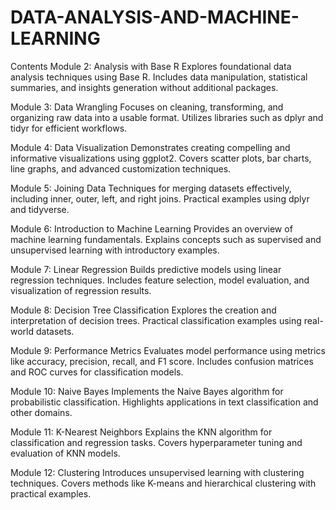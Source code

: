 # DATA-ANALYSIS-AND-MACHINE-LEARNING
Contents
Module 2: Analysis with Base R
Explores foundational data analysis techniques using Base R.
Includes data manipulation, statistical summaries, and insights generation without additional packages.





Module 3: Data Wrangling
Focuses on cleaning, transforming, and organizing raw data into a usable format.
Utilizes libraries such as dplyr and tidyr for efficient workflows.




Module 4: Data Visualization
Demonstrates creating compelling and informative visualizations using ggplot2.
Covers scatter plots, bar charts, line graphs, and advanced customization techniques.



Module 5: Joining Data
Techniques for merging datasets effectively, including inner, outer, left, and right joins.
Practical examples using dplyr and tidyverse.




Module 6: Introduction to Machine Learning
Provides an overview of machine learning fundamentals.
Explains concepts such as supervised and unsupervised learning with introductory examples.




Module 7: Linear Regression
Builds predictive models using linear regression techniques.
Includes feature selection, model evaluation, and visualization of regression results.




Module 8: Decision Tree Classification
Explores the creation and interpretation of decision trees.
Practical classification examples using real-world datasets.



Module 9: Performance Metrics
Evaluates model performance using metrics like accuracy, precision, recall, and F1 score.
Includes confusion matrices and ROC curves for classification models.



Module 10: Naive Bayes
Implements the Naive Bayes algorithm for probabilistic classification.
Highlights applications in text classification and other domains.



Module 11: K-Nearest Neighbors
Explains the KNN algorithm for classification and regression tasks.
Covers hyperparameter tuning and evaluation of KNN models.

Module 12: Clustering
Introduces unsupervised learning with clustering techniques.
Covers methods like K-means and hierarchical clustering with practical examples.
